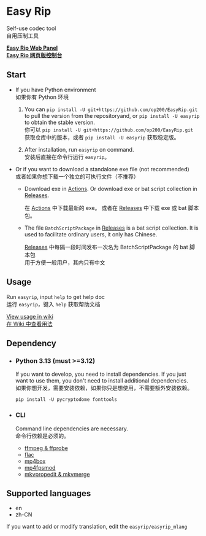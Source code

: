 # Easy Rip

Self-use codec tool  
自用压制工具

**[Easy Rip Web Panel  
Easy Rip 网页版控制台](https://op200.github.io/EasyRip-WebPanel/)**

## Start

* If you have Python environment  
  如果你有 Python 环境

  1. You can `pip install -U git+https://github.com/op200/EasyRip.git` to pull the version from the repositoryand, or `pip install -U easyrip` to obtain the stable version.  
     你可以 `pip install -U git+https://github.com/op200/EasyRip.git` 获取仓库中的版本，或者 `pip install -U easyrip` 获取稳定版。

  2. After installation, run `easyrip` on command.  
     安装后直接在命令行运行 `easyrip`。

* Or if you want to download a standalone exe file (not recommended)  
  或者如果你想下载一个独立的可执行文件（不推荐）

  *
    Download exe in [Actions](https://github.com/op200/EasyRip/actions).
    Or download exe or bat script collection in [Releases](https://github.com/op200/EasyRip/releases).

    在 [Actions](https://github.com/op200/EasyRip/actions) 中下载最新的 exe。
    或者在 [Releases](https://github.com/op200/EasyRip/releases) 中下载 exe 或 bat 脚本包。

  *
    The file `BatchScriptPackage` in [Releases](https://github.com/op200/EasyRip/releases) is a bat script collection.
    It is used to facilitate ordinary users, it only has Chinese.

    [Releases](https://github.com/op200/EasyRip/releases) 中每隔一段时间发布一次名为 BatchScriptPackage 的 bat 脚本包  
    用于方便一般用户，其内只有中文

## Usage

Run `easyrip`, input `help` to get help doc  
运行 `easyrip`，键入 `help` 获取帮助文档

[View usage in wiki  
在 Wiki 中查看用法](https://github.com/op200/EasyRip/wiki)

## Dependency

* ### Python 3.13 (must >=3.12)

  If you want to develop, you need to install dependencies. If you just want to use them, you don't need to install additional dependencies.  
  如果你想开发，需要安装依赖，如果你只是想使用，不需要额外安装依赖。

  ```pwsh
  pip install -U pycryptodome fonttools
  ```

* ### CLI

  Command line dependencies are necessary.  
  命令行依赖是必须的。

  * [ffmpeg & ffprobe](https://ffmpeg.org/)
  * [flac](https://xiph.org/flac/)
  * [mp4box](https://gpac.io/)
  * [mp4fpsmod](https://github.com/nu774/mp4fpsmod)
  * [mkvpropedit & mkvmerge](https://mkvtoolnix.download/)
  <!-- * [MediaInfo](https://mediaarea.net/en/MediaInfo) -->

## Supported languages

* en
* zh-CN

If you want to add or modify translation, edit the `easyrip/easyrip_mlang`

